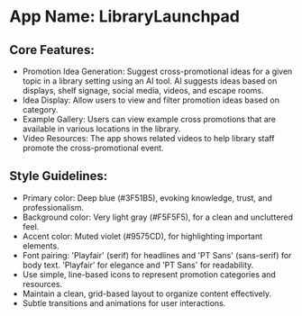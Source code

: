 # **App Name**: LibraryLaunchpad

## Core Features:

- Promotion Idea Generation: Suggest cross-promotional ideas for a given topic in a library setting using an AI tool. AI suggests ideas based on displays, shelf signage, social media, videos, and escape rooms.
- Idea Display: Allow users to view and filter promotion ideas based on category.
- Example Gallery: Users can view example cross promotions that are available in various locations in the library.
- Video Resources: The app shows related videos to help library staff promote the cross-promotional event.

## Style Guidelines:

- Primary color: Deep blue (#3F51B5), evoking knowledge, trust, and professionalism.
- Background color: Very light gray (#F5F5F5), for a clean and uncluttered feel.
- Accent color: Muted violet (#9575CD), for highlighting important elements.
- Font pairing: 'Playfair' (serif) for headlines and 'PT Sans' (sans-serif) for body text. 'Playfair' for elegance and 'PT Sans' for readability.
- Use simple, line-based icons to represent promotion categories and resources.
- Maintain a clean, grid-based layout to organize content effectively.
- Subtle transitions and animations for user interactions.